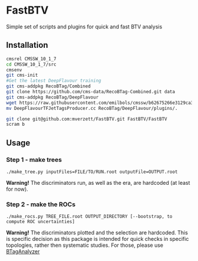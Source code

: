 # FastBTV
Simple set of scripts and plugins for quick and fast BTV analysis

## Installation
```bash
cmsrel CMSSW_10_1_7
cd CMSSW_10_1_7/src
cmsenv
git cms-init
#Get the latest DeepFlavour training
git cms-addpkg RecoBTag/Combined
git clone https://github.com/cms-data/RecoBTag-Combined.git data
git cms-addpkg RecoBTag/DeepFlavour
wget https://raw.githubusercontent.com/emilbols/cmssw/b62675266e3129ca3f77a62f2d7b29a8546d6f84/RecoBTag/TensorFlow/plugins/DeepFlavourTFJetTagsProducer.cc
mv DeepFlavourTFJetTagsProducer.cc RecoBTag/DeepFlavour/plugins/.

git clone git@github.com:mverzett/FastBTV.git FastBTV/FastBTV
scram b
```

## Usage
### Step 1 - make trees
```
./make_tree.py inputFiles=FILE/TO/RUN.root outputFile=OUTPUT.root
```
**Warning!** The discriminators run, as well as the era, are hardcoded (at least for now).

### Step 2 - make the ROCs
```
./make_rocs.py TREE_FILE.root OUTPUT_DIRECTORY [--bootstrap, to compute ROC uncertainties]
```
**Warning!** The discriminators plotted and the selection are hardcoded. This is specific decision as this 
package is intended for quick checks in specific topologies, rather then systematic studies. For those, please use
[BTagAnalyzer](https://github.com/cms-btv-pog/RecoBTag-PerformanceMeasurements/)
